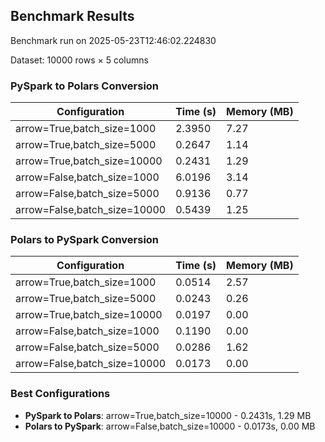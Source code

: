 ## Benchmark Results

Benchmark run on 2025-05-23T12:46:02.224830

Dataset: 10000 rows × 5 columns

### PySpark to Polars Conversion

| Configuration | Time (s) | Memory (MB) |
|--------------|----------|-------------|
| arrow=True,batch_size=1000 | 2.3950 | 7.27 |
| arrow=True,batch_size=5000 | 0.2647 | 1.14 |
| arrow=True,batch_size=10000 | 0.2431 | 1.29 |
| arrow=False,batch_size=1000 | 6.0196 | 3.14 |
| arrow=False,batch_size=5000 | 0.9136 | 0.77 |
| arrow=False,batch_size=10000 | 0.5439 | 1.25 |

### Polars to PySpark Conversion

| Configuration | Time (s) | Memory (MB) |
|--------------|----------|-------------|
| arrow=True,batch_size=1000 | 0.0514 | 2.57 |
| arrow=True,batch_size=5000 | 0.0243 | 0.26 |
| arrow=True,batch_size=10000 | 0.0197 | 0.00 |
| arrow=False,batch_size=1000 | 0.1190 | 0.00 |
| arrow=False,batch_size=5000 | 0.0286 | 1.62 |
| arrow=False,batch_size=10000 | 0.0173 | 0.00 |

### Best Configurations

- **PySpark to Polars**: arrow=True,batch_size=10000 - 0.2431s, 1.29 MB
- **Polars to PySpark**: arrow=False,batch_size=10000 - 0.0173s, 0.00 MB
